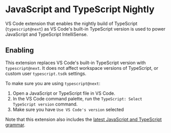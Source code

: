 # JavaScript and TypeScript Nightly

VS Code extension that enables the nightly build of TypeScript (`typescript@next`) as VS Code's built-in TypeScript version is used to power JavaScript and TypeScript IntelliSense.

## Enabling
This extension replaces VS Code's built-in TypeScript version with `typescript@next`. It does not affect workspace versions of TypeScript, or custom user `typescript.tsdk` settings.

To make sure you are using `typescript@next`:

1. Open a JavaScript or TypeScript file in VS Code.
1. In the VS Code command palette, run the `TypeScript: Select TypeScript version` command.
1. Make sure you have `Use VS Code's version` selected

Note that this extension also includes the [latest JavaScript and TypeScript grammar](https://github.com/microsoft/TypeScript-TmLanguage).
